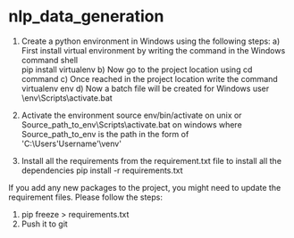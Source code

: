 # nlp_data_generation

1. Create a python environment in Windows using the following steps:
    a)	First install virtual environment by writing the command in the Windows command shell	
    	pip install virtualenv
    b)	Now go to the project location using cd command
    c)	Once reached in the project location write the command
    	virtualenv env
    d)	Now a batch file will be created for Windows user
    	\env\Scripts\activate.bat
	
2. Activate the environment
    source env/bin/activate on unix or
    Source_path_to_env\Scripts\activate.bat on windows where Source_path_to_env is the path in the form of 'C:\Users\'Username'\venv'
    
3. Install all the requirements from the requirement.txt file to install all the dependencies
	pip install -r requirements.txt 


If you add any new packages to the project, you might need to update the requirement files. Please follow the steps:
1. pip freeze > requirements.txt
2. Push it to git
